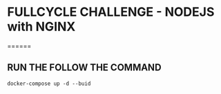 # FULLCYCLE CHALLENGE - NODEJS with NGINX

======

## RUN THE FOLLOW THE COMMAND

``
docker-compose up -d --buid
``
